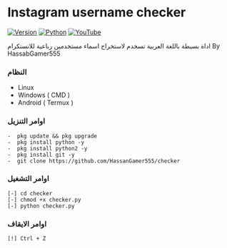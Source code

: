 # Instagram username checker

[![Version](https://img.shields.io/badge/Version-v1.0.0-blue)]()
[![Python](https://img.shields.io/badge/Python-v%2B-blue)]()
[![YouTube](https://img.shields.io/badge/Youtube-red)](https://youtube.com/c/HassanGamer555)


اداة بسيطة باللغة العربية تسخدم لاستخراج اسماء مستخدمين رباعية للانستكرام
By HassabGamer555

### النظام 

-  Linux
-  Windows ( CMD ) 
-  Android ( Termux ) 

### اوامر التنزيل

```
-  pkg update && pkg upgrade
-  pkg install python -y
-  pkg install python2 -y
-  pkg install git -y
-  git clone https://github.com/HassanGamer555/checker
```


### اوامر التشغيل

```
[-] cd checker 
[-] chmod +x checker.py
[-] python checker.py
```

### اوامر الايقاف

```
[!] Ctrl + Z
```
